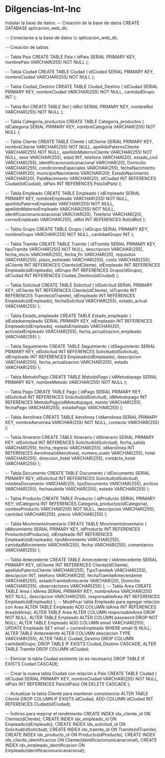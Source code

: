 # Dilgencias-Int-Inc
 Instalar la base de datos:
 -- Creación de la base de datos
CREATE DATABASE aplicacion_web_dii;

-- Conectarse a la base de datos
\c aplicacion_web_dii;

-- Creación de tablas

-- Tabla Pais
CREATE TABLE Pais (
    idPais SERIAL PRIMARY KEY,
    nombrePais VARCHAR(255) NOT NULL
);

-- Tabla Ciudad
CREATE TABLE Ciudad (
    idCiudad SERIAL PRIMARY KEY,
    nombreCiudad VARCHAR(255) NOT NULL
);

-- Tabla Ciudad_Destino
CREATE TABLE Ciudad_Destino (
    idCiudad SERIAL PRIMARY KEY,
    nombreCiudad VARCHAR(255) NOT NULL,
    cantidadGrupo INT
);

-- Tabla Rol
CREATE TABLE Rol (
    idRol SERIAL PRIMARY KEY,
    nombreRol VARCHAR(255) NOT NULL
);

-- Tabla Categoria_productos
CREATE TABLE Categoria_productos (
    idCategoria SERIAL PRIMARY KEY,
    nombreCategoria VARCHAR(255) NOT NULL
);

-- Tabla Cliente
CREATE TABLE Cliente (
    idCliente SERIAL PRIMARY KEY,
    nombreCliente VARCHAR(255) NOT NULL,
    apellidoPaternoCliente VARCHAR(255) NOT NULL,
    apellidoMaternoCliente VARCHAR(255) NOT NULL,
    sexo VARCHAR(255),
    edad INT,
    telefono VARCHAR(20),
    estado_civil VARCHAR(255),
    identificacionunicanacional VARCHAR(20),
    Domicilio VARCHAR(255),
    condicionesEspeciales VARCHAR(255),
    fechaNacimiento VARCHAR(20),
    municipioNacimiento VARCHAR(20),
    EstadoNacimiento VARCHAR(20),
    PaisNacimiento VARCHAR(20),
    idCiudad INT REFERENCES Ciudad(idCiudad),
    idPais INT REFERENCES Pais(idPais)
);

-- Tabla Empleado
CREATE TABLE Empleado (
    idEmpleado SERIAL PRIMARY KEY,
    nombreEmpleado VARCHAR(255) NOT NULL,
    apellidoPaternoEmpleado VARCHAR(255) NOT NULL,
    apellidoMaternoEmpleado VARCHAR(255) NOT NULL,
    identificacionunicanacional VARCHAR(20),
    Telefono VARCHAR(20),
    correoEmpleado VARCHAR(255),
    idRol INT REFERENCES Rol(idRol)
);

-- Tabla Grupo
CREATE TABLE Grupo (
    idGrupo SERIAL PRIMARY KEY,
    nombreGrupo VARCHAR(255) NOT NULL,
    cantidadGrupo INT
);

-- Tabla Tramite
CREATE TABLE Tramite (
    idTramite SERIAL PRIMARY KEY,
    tipoTramite VARCHAR(255) NOT NULL,
    descripcion VARCHAR(255),
    fecha_inicio VARCHAR(255),
    fecha_fin VARCHAR(20),
    requisitos VARCHAR(255),
    plazo_estimado VARCHAR(255),
    costo VARCHAR(255),
    idCliente INT REFERENCES Cliente(idCliente),
    idEmpleado INT REFERENCES Empleado(idEmpleado),
    idGrupo INT REFERENCES Grupo(idGrupo),
    idCiudad INT REFERENCES Ciudad_Destino(idCiudad)
);

-- Tabla Solicitud
CREATE TABLE Solicitud (
    idSolicitud SERIAL PRIMARY KEY,
    idCliente INT REFERENCES Cliente(idCliente),
    idTramite INT REFERENCES Tramite(idTramite),
    idEmpleado INT REFERENCES Empleado(idEmpleado),
    fechaSolicitud VARCHAR(255),
    estado_actual VARCHAR(255)
);

-- Tabla Estado_empleado
CREATE TABLE Estado_empleado (
    idEstadoempleado SERIAL PRIMARY KEY,
    idEmpleado INT REFERENCES Empleado(idEmpleado),
    estadoEmpleado VARCHAR(20),
    actividadEmpleado VARCHAR(255),
    fecha_actualizacion_empleado VARCHAR(255)
);

-- Tabla Seguimiento
CREATE TABLE Seguimiento (
    idSeguimiento SERIAL PRIMARY KEY,
    idSolicitud INT REFERENCES Solicitud(idSolicitud),
    idEmpleado INT REFERENCES Empleado(idEmpleado),
    descripcion VARCHAR(255),
    fecha_actualizacion VARCHAR(255),
    estado VARCHAR(255)
);

-- Tabla MetodoPago
CREATE TABLE MetodoPago (
    idMetodopago SERIAL PRIMARY KEY,
    nombreMetodo VARCHAR(255) NOT NULL
);

-- Tabla Pago
CREATE TABLE Pago (
    idPago SERIAL PRIMARY KEY,
    idSolicitud INT REFERENCES Solicitud(idSolicitud),
    idMetodopago INT REFERENCES MetodoPago(idMetodopago),
    monto VARCHAR(255),
    fechaPago VARCHAR(255),
    estadoPago VARCHAR(255)
);

-- Tabla Aerolinea
CREATE TABLE Aerolinea (
    idAerolinea SERIAL PRIMARY KEY,
    nombreAerolinea VARCHAR(255) NOT NULL,
    contacto VARCHAR(255)
);

-- Tabla Itinerario
CREATE TABLE Itinerario (
    idItinerario SERIAL PRIMARY KEY,
    idSolicitud INT REFERENCES Solicitud(idSolicitud),
    fecha_salida VARCHAR(255),
    fecha_regreso VARCHAR(255),
    idAerolinea INT REFERENCES Aerolinea(idAerolinea),
    numero_vuelo VARCHAR(255),
    hotel VARCHAR(255),
    direccion_hotel VARCHAR(255),
    contacto_hotel VARCHAR(255)
);

-- Tabla Documento
CREATE TABLE Documento (
    idDocumento SERIAL PRIMARY KEY,
    idSolicitud INT REFERENCES Solicitud(idSolicitud),
    nombreDocumento VARCHAR(20),
    tipoDocumento VARCHAR(255),
    archivo VARCHAR(255),
    fechasubida VARCHAR(255),
    estado VARCHAR(255)
);

-- Tabla Producto
CREATE TABLE Producto (
    idProducto SERIAL PRIMARY KEY,
    idCategoria INT REFERENCES Categoria_productos(idCategoria),
    nombreProducto VARCHAR(255) NOT NULL,
    descripcion VARCHAR(255),
    cantidad VARCHAR(255),
    precio VARCHAR(255)
);

-- Tabla MovimientoInventario
CREATE TABLE MovimientoInventario (
    idMovimiento SERIAL PRIMARY KEY,
    idProducto INT REFERENCES Producto(idProducto),
    idEmpleado INT REFERENCES Empleado(idEmpleado),
    tipoMovimiento VARCHAR(255),
    cantidadMovimiento VARCHAR(255),
    fecha VARCHAR(255),
    comentarios VARCHAR(255)
);

-- Tabla Antecedente
CREATE TABLE Antecedente (
    idAntecedente SERIAL PRIMARY KEY,
    idCliente INT REFERENCES Cliente(idCliente),
    apellidoPaternoCliente VARCHAR(255),
    TipoTramiteA VARCHAR(255),
    descipcion INT,
    telefono VARCHAR(20),
    fechaTramiteAntecendente VARCHAR(255),
    estadoTramiteAntecente VARCHAR(20),
    Domicilio VARCHAR(255),
    observaciones VARCHAR(255)
);
-- Tabla Area
CREATE TABLE Area (
    idArea SERIAL PRIMARY KEY,
    nombreArea VARCHAR(255) NOT NULL,
    descripcion VARCHAR(255),
    responsableArea INT REFERENCES Empleado(idEmpleado)
);
-- Modificar tabla Empleado para agregar relación con Area
ALTER TABLE Empleado ADD COLUMN idArea INT REFERENCES Area(idArea);
ALTER TABLE Area ALTER COLUMN responsableArea DROP NOT NULL;
ALTER TABLE Empleado ALTER COLUMN password DROP NOT NULL;
ALTER TABLE Empleado
ADD COLUMN email VARCHAR(255); 
UPDATE Empleado
SET email = correoEmpleado
WHERE email IS NULL;
ALTER TABLE Antecedente 
ALTER COLUMN descipcion TYPE VARCHAR(255);
ALTER TABLE Ciudad_Destino DROP COLUMN cantidadGrupo;
DROP TABLE IF EXISTS Ciudad_Destino CASCADE;
ALTER TABLE Tramite DROP COLUMN idCiudad;



-- Eliminar la tabla Ciudad existente (si es necesario)
DROP TABLE IF EXISTS Ciudad CASCADE;

-- Crear la nueva tabla Ciudad con relación a Pais
CREATE TABLE Ciudad (
    idCiudad SERIAL PRIMARY KEY,
    nombreCiudad VARCHAR(255) NOT NULL,
    idPais INT REFERENCES Pais(idPais) ON DELETE CASCADE
);

-- Actualizar la tabla Cliente para mantener consistencia
ALTER TABLE Cliente 
DROP COLUMN IF EXISTS idCiudad,
ADD COLUMN idCiudad INT REFERENCES Ciudad(idCiudad);


-- Índices para mejorar el rendimiento
CREATE INDEX idx_cliente_id ON Cliente(idCliente);
CREATE INDEX idx_empleado_id ON Empleado(idEmpleado);
CREATE INDEX idx_solicitud_id ON Solicitud(idSolicitud);
CREATE INDEX idx_tramite_id ON Tramite(idTramite);
CREATE INDEX idx_producto_id ON Producto(idProducto);
CREATE INDEX idx_cliente_identificacion ON Cliente(identificacionunicanacional);
CREATE INDEX idx_empleado_identificacion ON Empleado(identificacionunicanacional);


